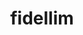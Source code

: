 ---
title: fidellim
github: https://github.com/fidellim
mode: dark
transition: 3.5s
score: 99
archetype:
- Badges | Tags | Icons
- Little Bit of Everything
- Stats and Metrics
- Github Actions
---